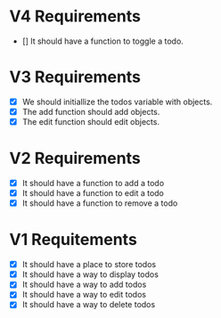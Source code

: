# V4 Requirements
- [] It should have a function to toggle a todo.

# V3 Requirements
- [X] We should initiallize the todos variable with objects.
- [X] The add function should add objects.
- [X] The edit function should edit objects.

# V2 Requirements
- [X] It should have a function to add a todo
- [X] It should have a function to edit a todo
- [X] It should have a function to remove a todo

# V1 Requitements
- [X] It should have a place to store todos
- [X] It should have a way to display todos
- [X] It should have a way to add todos
- [X] It should have a way to edit todos
- [X] It should have a way to delete todos